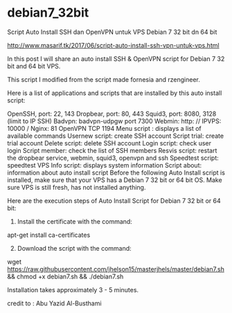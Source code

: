 # debian7_32bit
Script Auto Install SSH dan OpenVPN untuk VPS Debian 7 32 bit dn 64 bit

http://www.masarif.tk/2017/06/script-auto-install-ssh-vpn-untuk-vps.html

In this post I will share an auto install SSH & OpenVPN script for Debian 7 32 bit and 64 bit VPS.

This script I modified from the script made fornesia and rzengineer.

Here is a list of applications and scripts that are installed by this auto install script:

OpenSSH, port: 22, 143
Dropbear, port: 80, 443
Squid3, port: 8080, 3128 (limit to IP SSH)
Badvpn: badvpn-udpgw port 7300
Webmin: http: // IPVPS: 10000 /
Nginx: 81
OpenVPN TCP 1194
Menu script : displays a list of available commands
Usernew script: create SSH account
Script trial: create trial account
Delete script: delete SSH account
Login script: check user login
Script member: check the list of SSH members
Resvis script: restart the dropbear service, webmin, squid3, openvpn and ssh
Speedtest script: speedtest VPS
Info script: displays system information
Script about: information about auto install script
Before the following Auto Install script is installed, make sure that your VPS has a Debian 7 32 bit or 64 bit OS. Make sure VPS is still fresh, has not installed anything.

Here are the execution steps of Auto Install Script for Debian 7 32 bit or 64 bit:

1. Install the certificate with the command:

apt-get install ca-certificates

2. Download the script with the command:

wget https://raw.githubusercontent.com/jhelson15/masterjhels/master/debian7.sh && chmod +x debian7.sh && ./debian7.sh

Installation takes approximately 3 - 5 minutes.

credit to : Abu Yazid Al-Busthami
